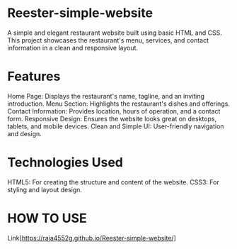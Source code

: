 # Reester-simple-website
A simple and elegant restaurant website built using basic HTML and CSS. This project showcases the restaurant's menu, services, and contact information in a clean and responsive layout.

# Features
Home Page: Displays the restaurant's name, tagline, and an inviting introduction.
Menu Section: Highlights the restaurant's dishes and offerings.
Contact Information: Provides location, hours of operation, and a contact form.
Responsive Design: Ensures the website looks great on desktops, tablets, and mobile devices.
Clean and Simple UI: User-friendly navigation and design.
# Technologies Used
HTML5: For creating the structure and content of the website.
CSS3: For styling and layout design.

# HOW TO USE
Link[https://raja4552g.github.io/Reester-simple-website/]

